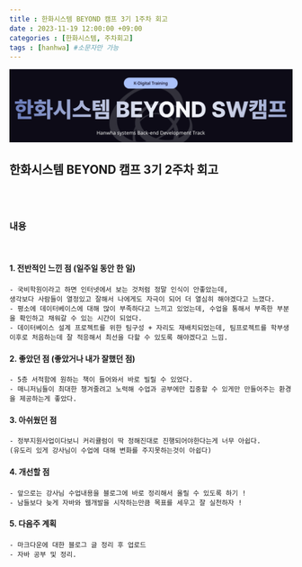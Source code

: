 ```yaml
---
title : 한화시스템 BEYOND 캠프 3기 1주차 회고
date : 2023-11-19 12:00:00 +09:00
categories : [한화시스템, 주차회고]
tags : [hanhwa] #소문자만 가능
---
```


![hanhwa-screenshot](/assets/img/post20231118/hanhwa_logo.png)

## 한화시스템 BEYOND 캠프 3기 2주차 회고 

<br>
<br>

### 내용
<br>


#### 1. 전반적인 느낀 점 (일주일 동안 한 일)
    - 국비학원이라고 하면 인터넷에서 보는 것처럼 정말 인식이 안좋았는데, 
    생각보다 사람들이 열정있고 잘해서 나에게도 자극이 되어 더 열심히 해야겠다고 느꼈다.
    - 평소에 데이터베이스에 대해 많이 부족하다고 느끼고 있었는데, 수업을 통해서 부족한 부분을 확인하고 채워갈 수 있는 시간이 되었다.
    - 데이터베이스 설계 프로젝트를 위한 팀구성 + 자리도 재배치되었는데, 팀프로젝트를 학부생 이후로 처음하는데 잘 적응해서 최선을 다할 수 있도록 해야겠다고 느낌.


#### 2. 좋았던 점 (좋았거나 내가 잘했던 점)
    - 5층 서적함에 원하는 책이 들어와서 바로 빌릴 수 있었다.
    - 매니저님들이 최대한 챙겨줄려고 노력해 수업과 공부에만 집중할 수 있게만 만들어주는 환경을 제공하는게 좋았다.


#### 3. 아쉬웠던 점
    - 정부지원사업이다보니 커리큘럼이 딱 정해진대로 진행되어야한다는게 너무 아쉽다.
    (유도리 있게 강사님이 수업에 대해 변화를 주지못하는것이 아쉽다)


#### 4. 개선할 점
    - 앞으로는 강사님 수업내용을 블로그에 바로 정리해서 올릴 수 있도록 하기 !
    - 남들보다 늦게 자바와 웹개발을 시작하는만큼 목표를 세우고 잘 실천하자 !


#### 5. 다음주 계획
    - 마크다운에 대한 블로그 글 정리 후 업로드
    - 자바 공부 및 정리.

